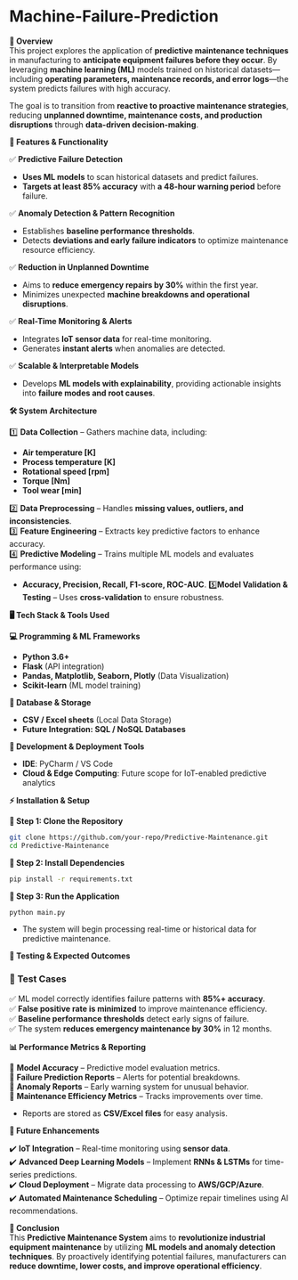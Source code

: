# Machine-Failure-Prediction


**🔹 Overview**  
This project explores the application of **predictive maintenance techniques** in manufacturing to **anticipate equipment failures before they occur**. By leveraging **machine learning (ML)** models trained on historical datasets—including **operating parameters, maintenance records, and error logs**—the system predicts failures with high accuracy.  

The goal is to transition from **reactive to proactive maintenance strategies**, reducing **unplanned downtime, maintenance costs, and production disruptions** through **data-driven decision-making**.  


**🚀 Features & Functionality**  

✅ **Predictive Failure Detection**  
- **Uses ML models** to scan historical datasets and predict failures.  
- **Targets at least 85% accuracy** with **a 48-hour warning period** before failure.  

✅ **Anomaly Detection & Pattern Recognition**  
- Establishes **baseline performance thresholds**.  
- Detects **deviations and early failure indicators** to optimize maintenance resource efficiency.  

✅ **Reduction in Unplanned Downtime**  
- Aims to **reduce emergency repairs by 30%** within the first year.  
- Minimizes unexpected **machine breakdowns and operational disruptions**.  

✅ **Real-Time Monitoring & Alerts**  
- Integrates **IoT sensor data** for real-time monitoring.  
- Generates **instant alerts** when anomalies are detected.  

✅ **Scalable & Interpretable Models**  
- Develops **ML models with explainability**, providing actionable insights into **failure modes and root causes**.  


**🛠️ System Architecture**  

1️⃣ **Data Collection** – Gathers machine data, including:  
   - **Air temperature [K]**  
   - **Process temperature [K]**  
   - **Rotational speed [rpm]**  
   - **Torque [Nm]**  
   - **Tool wear [min]**  

2️⃣ **Data Preprocessing** – Handles **missing values, outliers, and inconsistencies**.  
3️⃣ **Feature Engineering** – Extracts key predictive factors to enhance accuracy.  
4️⃣ **Predictive Modeling** – Trains multiple ML models and evaluates performance using:  
   - **Accuracy, Precision, Recall, F1-score, ROC-AUC**. 
5️⃣**Model Validation & Testing** – Uses **cross-validation** to ensure robustness.  


**🖥️ Tech Stack & Tools Used**  

**💻 Programming & ML Frameworks**  
- **Python 3.6+**  
- **Flask** (API integration)  
- **Pandas, Matplotlib, Seaborn, Plotly** (Data Visualization)  
- **Scikit-learn** (ML model training)  

**💾 Database & Storage**  
- **CSV / Excel sheets** (Local Data Storage)  
- **Future Integration: SQL / NoSQL Databases**  

**🔧 Development & Deployment Tools**  
- **IDE**: PyCharm / VS Code  
- **Cloud & Edge Computing**: Future scope for IoT-enabled predictive analytics  


**⚡ Installation & Setup**  

**🔹 Step 1: Clone the Repository**  
```sh
git clone https://github.com/your-repo/Predictive-Maintenance.git
cd Predictive-Maintenance
```

**🔹 Step 2: Install Dependencies**  
```sh
pip install -r requirements.txt
```

**🔹 Step 3: Run the Application**  
```sh
python main.py
```
- The system will begin processing real-time or historical data for predictive maintenance.  


**🧪 Testing & Expected Outcomes**  

### **🔹 Test Cases**  
✅ ML model correctly identifies failure patterns with **85%+ accuracy**.  
✅ **False positive rate is minimized** to improve maintenance efficiency.  
✅ **Baseline performance thresholds** detect early signs of failure.  
✅ The system **reduces emergency maintenance by 30%** in 12 months.  


**📊 Performance Metrics & Reporting**  

📌 **Model Accuracy** – Predictive model evaluation metrics.  
📌 **Failure Prediction Reports** – Alerts for potential breakdowns.  
📌 **Anomaly Reports** – Early warning system for unusual behavior.  
📌 **Maintenance Efficiency Metrics** – Tracks improvements over time.  

- Reports are stored as **CSV/Excel files** for easy analysis.  


**📢 Future Enhancements**  

✔️ **IoT Integration** – Real-time monitoring using **sensor data**.  
✔️ **Advanced Deep Learning Models** – Implement **RNNs & LSTMs** for time-series predictions.  
✔️ **Cloud Deployment** – Migrate data processing to **AWS/GCP/Azure**.  
✔️ **Automated Maintenance Scheduling** – Optimize repair timelines using AI recommendations.  


**🎯 Conclusion**  
This **Predictive Maintenance System** aims to **revolutionize industrial equipment maintenance** by utilizing **ML models and anomaly detection techniques**. By proactively identifying potential failures, manufacturers can **reduce downtime, lower costs, and improve operational efficiency**.  
